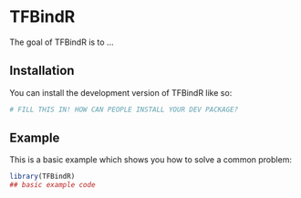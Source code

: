 
# TFBindR

<!-- badges: start -->
<!-- badges: end -->

The goal of TFBindR is to ...

## Installation

You can install the development version of TFBindR like so:

``` r
# FILL THIS IN! HOW CAN PEOPLE INSTALL YOUR DEV PACKAGE?
```

## Example

This is a basic example which shows you how to solve a common problem:

``` r
library(TFBindR)
## basic example code
```


